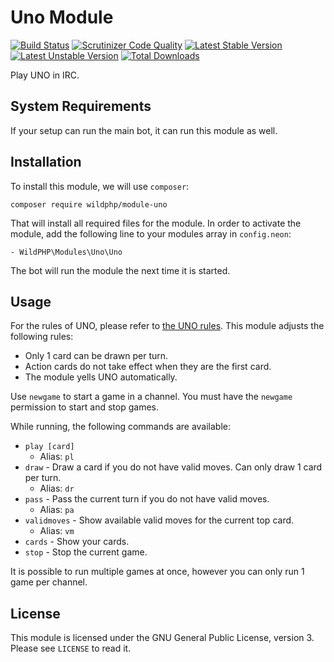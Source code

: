 # Uno Module
[![Build Status](https://scrutinizer-ci.com/g/WildPHP/module-uno/badges/build.png?b=master)](https://scrutinizer-ci.com/g/WildPHP/module-uno/build-status/master)
[![Scrutinizer Code Quality](https://scrutinizer-ci.com/g/WildPHP/module-uno/badges/quality-score.png?b=master)](https://scrutinizer-ci.com/g/WildPHP/module-uno/?branch=master)
[![Latest Stable Version](https://poser.pugx.org/wildphp/module-uno/v/stable)](https://packagist.org/packages/wildphp/module-uno)
[![Latest Unstable Version](https://poser.pugx.org/wildphp/module-uno/v/unstable)](https://packagist.org/packages/wildphp/module-uno)
[![Total Downloads](https://poser.pugx.org/wildphp/module-uno/downloads)](https://packagist.org/packages/wildphp/module-uno)

Play UNO in IRC.

## System Requirements
If your setup can run the main bot, it can run this module as well.

## Installation
To install this module, we will use `composer`:

```composer require wildphp/module-uno```

That will install all required files for the module. In order to activate the module, add the following line to your modules array in `config.neon`:

    - WildPHP\Modules\Uno\Uno

The bot will run the module the next time it is started.

## Usage
For the rules of UNO, please refer to [the UNO rules](http://www.unorules.com/). This module adjusts the following rules:
* Only 1 card can be drawn per turn.
* Action cards do not take effect when they are the first card.
* The module yells UNO automatically.

Use `newgame` to start a game in a channel. You must have the `newgame` permission to start and stop games.

While running, the following commands are available:

* `play [card]`
    * Alias: `pl`
* `draw` - Draw a card if you do not have valid moves. Can only draw 1 card per turn.
    * Alias: `dr`
* `pass` - Pass the current turn if you do not have valid moves.
    * Alias: `pa`
* `validmoves` - Show available valid moves for the current top card.
    * Alias: `vm`
* `cards` - Show your cards.
* `stop` - Stop the current game.

It is possible to run multiple games at once, however you can only run 1 game per channel.


## License
This module is licensed under the GNU General Public License, version 3. Please see `LICENSE` to read it.
